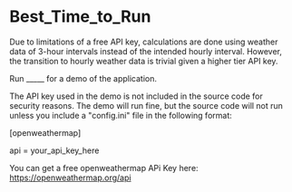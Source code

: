 # Best_Time_to_Run

Due to limitations of a free API key, calculations are done using weather data of 3-hour intervals instead of the intended hourly interval. 
However, the transition to hourly weather data is trivial given a higher tier API key.


Run _____ for a demo of the application.

The API key used in the demo is not included in the source code for security reasons. The demo will run fine, but the source code will not run unless you include a "config.ini" file in the following format:

[openweathermap]

api = your_api_key_here

You can get a free openweathermap APi Key here: https://openweathermap.org/api
